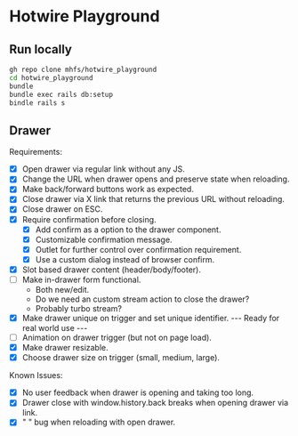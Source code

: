 # Hotwire Playground

## Run locally

```bash
gh repo clone mhfs/hotwire_playground
cd hotwire_playground
bundle
bundle exec rails db:setup
bindle rails s
```

## Drawer

Requirements:
- [x] Open drawer via regular link without any JS.
- [x] Change the URL when drawer opens and preserve state when reloading.
- [x] Make back/forward buttons work as expected.
- [x] Close drawer via X link that returns the previous URL without reloading.
- [x] Close drawer on ESC.
- [x] Require confirmation before closing.
  - [x] Add confirm as a option to the drawer component.
  - [x] Customizable confirmation message.
  - [x] Outlet for further control over confirmation requirement.
  - [x] Use a custom dialog instead of browser confirm.
- [x] Slot based drawer content (header/body/footer).
- [ ] Make in-drawer form functional.
  - Both new/edit.
  - Do we need an custom stream action to close the drawer?
  - Probably turbo stream?
- [x] Make drawer unique on trigger and set unique identifier.
--- Ready for real world use ---
- [ ] Animation on drawer trigger (but not on page load).
- [x] Make drawer resizable.
- [x] Choose drawer size on trigger (small, medium, large).

Known Issues:
- [x] No user feedback when drawer is opening and taking too long.
- [x] Drawer close with window.history.back breaks when opening drawer via link.
- [x] "</div> </div>" bug when reloading with open drawer.

